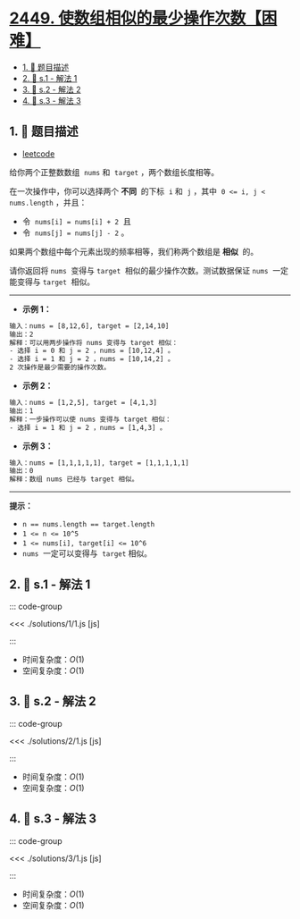 # [2449. 使数组相似的最少操作次数【困难】](https://github.com/tnotesjs/TNotes.leetcode/tree/main/notes/2449.%20%E4%BD%BF%E6%95%B0%E7%BB%84%E7%9B%B8%E4%BC%BC%E7%9A%84%E6%9C%80%E5%B0%91%E6%93%8D%E4%BD%9C%E6%AC%A1%E6%95%B0%E3%80%90%E5%9B%B0%E9%9A%BE%E3%80%91)

<!-- region:toc -->

- [1. 📝 题目描述](#1--题目描述)
- [2. 🎯 s.1 - 解法 1](#2--s1---解法-1)
- [3. 🎯 s.2 - 解法 2](#3--s2---解法-2)
- [4. 🎯 s.3 - 解法 3](#4--s3---解法-3)

<!-- endregion:toc -->

## 1. 📝 题目描述

- [leetcode](https://leetcode.cn/problems/minimum-number-of-operations-to-make-arrays-similar/)

给你两个正整数数组  `nums` 和  `target` ，两个数组长度相等。

在一次操作中，你可以选择两个 **不同**  的下标  `i` 和  `j` ，其中  `0 <= i, j < nums.length` ，并且：

- 令  `nums[i] = nums[i] + 2`  且
- 令  `nums[j] = nums[j] - 2` 。

如果两个数组中每个元素出现的频率相等，我们称两个数组是 **相似**  的。

请你返回将 `nums`  变得与 `target`  相似的最少操作次数。测试数据保证 `nums`  一定能变得与 `target`  相似。

---

- **示例 1：**

```txt
输入：nums = [8,12,6], target = [2,14,10]
输出：2
解释：可以用两步操作将 nums 变得与 target 相似：
- 选择 i = 0 和 j = 2 ，nums = [10,12,4] 。
- 选择 i = 1 和 j = 2 ，nums = [10,14,2] 。
2 次操作是最少需要的操作次数。
```

- **示例 2：**

```txt
输入：nums = [1,2,5], target = [4,1,3]
输出：1
解释：一步操作可以使 nums 变得与 target 相似：
- 选择 i = 1 和 j = 2 ，nums = [1,4,3] 。
```

- **示例 3：**

```txt
输入：nums = [1,1,1,1,1], target = [1,1,1,1,1]
输出：0
解释：数组 nums 已经与 target 相似。
```

---

**提示：**

- `n == nums.length == target.length`
- `1 <= n <= 10^5`
- `1 <= nums[i], target[i] <= 10^6`
- `nums`  一定可以变得与  `target` 相似。

## 2. 🎯 s.1 - 解法 1

::: code-group

<<< ./solutions/1/1.js [js]

:::

- 时间复杂度：$O(1)$
- 空间复杂度：$O(1)$

## 3. 🎯 s.2 - 解法 2

::: code-group

<<< ./solutions/2/1.js [js]

:::

- 时间复杂度：$O(1)$
- 空间复杂度：$O(1)$

## 4. 🎯 s.3 - 解法 3

::: code-group

<<< ./solutions/3/1.js [js]

:::

- 时间复杂度：$O(1)$
- 空间复杂度：$O(1)$
